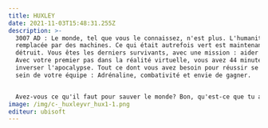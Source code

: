 ```yaml
---
title: HUXLEY
date: 2021-11-03T15:48:31.255Z
description: >-
  3007 AD : Le monde, tel que vous le connaissez, n'est plus. L'humanité a été
  remplacée par des machines. Ce qui était autrefois vert est maintenant
  détruit. Vous êtes les derniers survivants, avec une mission : aider HUXLEY.
  Avec votre premier pas dans la réalité virtuelle, vous avez 44 minutes pour
  inverser l'apocalypse. Tout ce dont vous avez besoin pour réussir se trouve au
  sein de votre équipe : Adrénaline, combativité et envie de gagner.


  Avez-vous ce qu'il faut pour sauver le monde? Bon, qu'est-ce que tu attends? L'heure tourne !
image: /img/c-_huxleyvr_hux1-1.png
editeur: ubisoft
---
```

